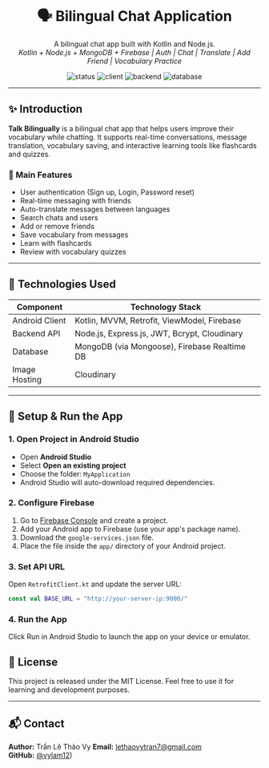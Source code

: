 <h1 align="center">🗣️ Bilingual Chat Application</h1>
<p align="center">
 A bilingual chat app built with Kotlin and Node.js.
 <br />
 <em>Kotlin + Node.js + MongoDB + Firebase | Auth | Chat | Translate | Add Friend | Vocabulary Practice</em>
</p>

<p align="center">
  <img src="https://img.shields.io/badge/status-developing-blue" alt="status" />
  <img src="https://img.shields.io/badge/client-kotlin-orange" alt="client" />
  <img src="https://img.shields.io/badge/backend-node.js-yellowgreen" alt="backend" />
  <img src="https://img.shields.io/badge/database-mongodb_&_firebase-lightgrey" alt="database" />
</p>

---

## ✨ Introduction

**Talk Bilingually** is a bilingual chat app that helps users improve their vocabulary while chatting. It supports real-time conversations, message translation, vocabulary saving, and interactive learning tools like flashcards and quizzes.

### 🌟 Main Features

- User authentication (Sign up, Login, Password reset)
- Real-time messaging with friends
- Auto-translate messages between languages
- Search chats and users
- Add or remove friends
- Save vocabulary from messages
- Learn with flashcards
- Review with vocabulary quizzes

---

## 🔧 Technologies Used

| Component       | Technology Stack                               |
|-----------------|--------------------------------------------------|
| Android Client  | Kotlin, MVVM, Retrofit, ViewModel, Firebase      |
| Backend API     | Node.js, Express.js, JWT, Bcrypt, Cloudinary     |
| Database        | MongoDB (via Mongoose), Firebase Realtime DB     |
| Image Hosting   | Cloudinary                                       |

---

## 🚀 Setup & Run the App

### 1. Open Project in Android Studio
- Open **Android Studio**
- Select **Open an existing project**
- Choose the folder: `MyApplication`
- Android Studio will auto-download required dependencies.

### 2. Configure Firebase
1. Go to [Firebase Console](https://console.firebase.google.com/) and create a project.
2. Add your Android app to Firebase (use your app's package name).
3. Download the `google-services.json` file.
4. Place the file inside the `app/` directory of your Android project.

### 3. Set API URL
Open `RetrofitClient.kt` and update the server URL:

```kotlin
const val BASE_URL = "http://your-server-ip:9000/"
```

### 4. Run the App
Click Run in Android Studio to launch the app on your device or emulator.

## 📄 License

This project is released under the MIT License.
Feel free to use it for learning and development purposes.

---

## 📬 Contact

**Author:** Trần Lê Thảo Vy
**Email:** lethaovytran7@gmail.com  
**GitHub:** [@vylam12](https://github.com/vylam12))
